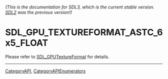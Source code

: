 ###### (This is the documentation for SDL3, which is the current stable version. [SDL2](https://wiki.libsdl.org/SDL2/) was the previous version!)
# SDL_GPU_TEXTUREFORMAT_ASTC_6x5_FLOAT

Please refer to [SDL_GPUTextureFormat](SDL_GPUTextureFormat) for details.

----
[CategoryAPI](CategoryAPI), [CategoryAPIEnumerators](CategoryAPIEnumerators)


